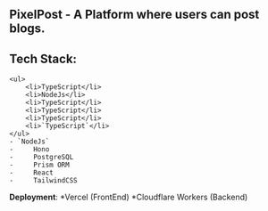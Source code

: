 ## PixelPost - A Platform where users can post blogs.

## Tech Stack:
    <ul>
        <li>TypeScript</li>
        <li>NodeJs</li>
        <li>TypeScript</li>
        <li>TypeScript</li>
        <li>TypeScript</li>
        <li>`TypeScript`</li>
    </ul>
    - `NodeJs`
    -     Hono
    -     PostgreSQL
    -     Prism ORM
    -     React
    -     TailwindCSS

**Deployment**:
    *Vercel (FrontEnd)
    *Cloudflare Workers (Backend)
